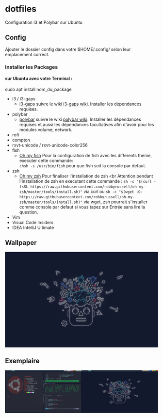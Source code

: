 # dotfiles
Configuration I3 et Polybar sur Ubuntu

## Config
Ajouter le dossier config dans votre $HOME/.config/ selon leur emplacement correct.

### Installer les Packages
#### sur Ubuntu avec votre Terminal :
sudo apt install nom_du_package
  * i3 / i3-gaps
  	- [i3-gaps](https://github.com/Airblader/i3) suivre le wiki [i3-gaps wiki](https://github.com/Airblader/i3/wiki). Installer les dépendances requises.
  * polybar
  	- [polybar](https://github.com/polybar/polybar) suivre le wiki [polybar wiki](https://github.com/polybar/polybar/wiki).
Installer les dépendances requises et aussi les dépendances facultatives afin d'avoir pour les modules volume, network.
  * rofi
  * compton
  * rxvt-unicode / rxvt-unicode-color256
  * fish 
  	- [Oh my fish](https://github.com/oh-my-fish/oh-my-fish) Pour la configuration de fish avec les differents theme, executer cette commande:<br> ``chsh -s /usr/bin/fish`` pour que fish soit la console par defaut.
  * zsh
    - [Oh my zsh](https://github.com/robbyrussell/oh-my-zsh) Pour finaliser l'installation de zsh <br Attention pendant l'installation de zsh en executant cette commande : ``sh -c "$(curl -fsSL https://raw.githubusercontent.com/robbyrussell/oh-my-zsh/master/tools/install.sh)"`` via curl ou ``sh -c "$(wget -O- https://raw.githubusercontent.com/robbyrussell/oh-my-zsh/master/tools/install.sh)"`` via wget, zsh pourrait s'installer comme console par defaut si vous tapez sur Entrée sans lire la question.
  * Vim
  * Visual Code Insiders
  * IDEA IntelliJ Ultimate
  
  ## Wallpaper
  ![Wallpaper](https://raw.githubusercontent.com/kayamaox/dotfiles/master/desktop.png "Wallpaper")
  
   ## Exemplaire
  ![Exemplaire](https://raw.githubusercontent.com/kayamaox/dotfiles/master/screenshot.png "Exemplaire")
